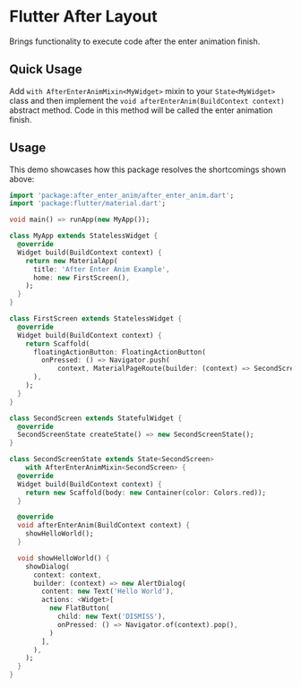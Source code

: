 # Flutter After Layout

Brings functionality to execute code after the enter animation finish.


## Quick Usage

Add `with AfterEnterAnimMixin<MyWidget>` mixin to your `State<MyWidget>` class and then implement the `void afterEnterAnim(BuildContext context)` abstract method. Code in this method will be called the enter animation finish.


## Usage

This demo showcases how this package resolves the shortcomings shown above:

```dart
import 'package:after_enter_anim/after_enter_anim.dart';
import 'package:flutter/material.dart';

void main() => runApp(new MyApp());

class MyApp extends StatelessWidget {
  @override
  Widget build(BuildContext context) {
    return new MaterialApp(
      title: 'After Enter Anim Example',
      home: new FirstScreen(),
    );
  }
}

class FirstScreen extends StatelessWidget {
  @override
  Widget build(BuildContext context) {
    return Scaffold(
      floatingActionButton: FloatingActionButton(
        onPressed: () => Navigator.push(
            context, MaterialPageRoute(builder: (context) => SecondScreen())),
      ),
    );
  }
}

class SecondScreen extends StatefulWidget {
  @override
  SecondScreenState createState() => new SecondScreenState();
}

class SecondScreenState extends State<SecondScreen>
    with AfterEnterAnimMixin<SecondScreen> {
  @override
  Widget build(BuildContext context) {
    return new Scaffold(body: new Container(color: Colors.red));
  }

  @override
  void afterEnterAnim(BuildContext context) {
    showHelloWorld();
  }

  void showHelloWorld() {
    showDialog(
      context: context,
      builder: (context) => new AlertDialog(
        content: new Text('Hello World'),
        actions: <Widget>[
          new FlatButton(
            child: new Text('DISMISS'),
            onPressed: () => Navigator.of(context).pop(),
          )
        ],
      ),
    );
  }
}

```